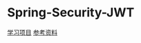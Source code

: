 # Spring-Security-JWT

[学习项目](https://github.com/Snailclimb/spring-security-jwt-guide)
[参考资料](https://www.cnkirito.moe/categories/Spring-Security/)
